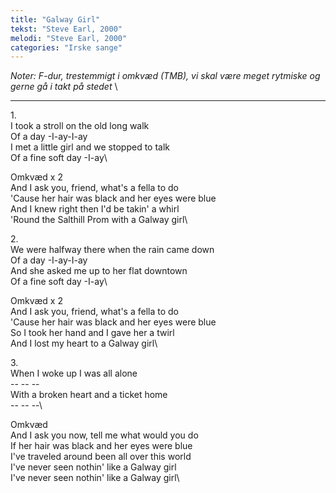 ```yaml
---
title: "Galway Girl"
tekst: "Steve Earl, 2000"
melodi: "Steve Earl, 2000"
categories: "Irske sange"
---
```

*Noter: F-dur, trestemmigt i omkvæd (TMB), vi skal være meget rytmiske og gerne gå i takt på stedet* \

***

1\.\
I took a stroll on the old long walk\
Of a day -I-ay-I-ay\
I met a little girl and we stopped to talk\
Of a fine soft day -I-ay\

Omkvæd x 2\
And I ask you, friend, what's a fella to do\
'Cause her hair was black and her eyes were blue\
And I knew right then I'd be takin' a whirl\
'Round the Salthill Prom with a Galway girl\

2\.\
We were halfway there when the rain came down\
Of a day -I-ay-I-ay\
And she asked me up to her flat downtown\
Of a fine soft day -I-ay\

Omkvæd x 2\
And I ask you, friend, what's a fella to do\
'Cause her hair was black and her eyes were blue\
So I took her hand and I gave her a twirl\
And I lost my heart to a Galway girl\

3\.\
When I woke up I was all alone\
-- -- --\
With a broken heart and a ticket home\
-- -- --\

Omkvæd\
And I ask you now, tell me what would you do\
If her hair was black and her eyes were blue\
I've traveled around been all over this world\
I've never seen nothin' like a Galway girl\
I've never seen nothin' like a Galway girl\
